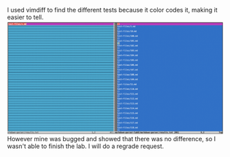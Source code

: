 I used vimdiff to find the different tests because it color codes it, making it easier to tell.
![Image](nodifference.png)
However mine was bugged and showed that there was no difference, so I wasn't able to finish the lab. I will do a regrade request.